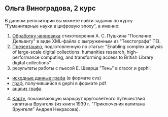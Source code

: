 ## Ольга Виноградова, 2 курс

В данном репозитории вы можете найти задания по курсу "Гуманитарные науки в цифровую эпоху", а именно:

1. [Обработку черновика](https://github.com/didonica/Dobchinsky/blob/master/%D0%A2%D0%B5%D0%BA%D1%81%D1%82%D0%BE%D0%B3%D1%80%D0%B0%D1%84_%D0%9F%D0%BE%D1%81%D0%BB%D0%B0%D0%BD%D0%B8%D0%B5%20%D0%94%D0%B5%D0%BB%D1%8C%D0%B2%D0%B8%D0%B3%D1%83.xml) стихотворения А. С. Пушкина "Послание Дельвигу" в виде XML-файла с выгруженным из "Текстографа" TEI. 
2. [Презентацию](https://github.com/didonica/Dobchinsky/blob/master/%D0%9F%D1%80%D0%B5%D0%B7%D0%B5%D0%BD%D1%82%D0%B0%D1%86%D0%B8%D1%8F_Enabling%20complex%20analysis%20of%20large-scale%20digital%20collections.pdf), подготовленную по статье: "Enabling complex analysis of large-scale digital collections: humanities research, high-performance computing, and transforming access to British Library digital collections"
3. результаты работы с пьесой Е. Шварца "Тень" в dracor и gephi:
- [исходные данные графа](https://github.com/didonica/Dobchinsky/blob/master/%D0%93%D1%80%D0%B0%D1%84_%D0%A8%D0%B2%D0%B0%D1%80%D1%86_%D0%A2%D0%B5%D0%BD%D1%8C.csv) (в формате cvs)
- [граф](https://github.com/didonica/Dobchinsky/blob/master/%D0%93%D1%80%D0%B0%D1%84_%D0%A8%D0%B2%D0%B0%D1%80%D1%86_%D0%A2%D0%B5%D0%BD%D1%8C.pdf), получившийся в gephi в формате pdf
- [анализ графа](https://github.com/didonica/Dobchinsky/blob/master/Shvarz_analiz.md)
4. [Карту](https://github.com/didonica/Dobchinsky/blob/master/Captain%20Vrunguel_Adventures.geojson), показывающую маршрут кругосветного путешествия капитана Врунгеля (из книги 1939 г. "Приключения капитана Врунгеля" Андрея Некрасова).


